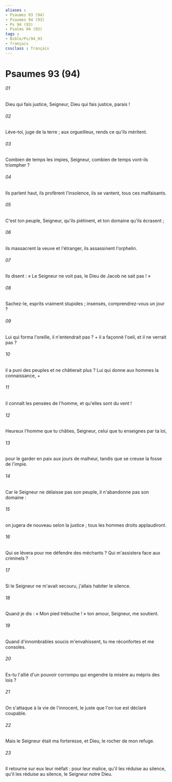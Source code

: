 ```yaml
---
aliases : 
- Psaumes 93 (94)
- Psaumes 94 (93)
- Ps 94 (93)
- Psalms 94 (93)
tags : 
- Bible/Ps/94_93
- français
cssclass : français
---
```


# Psaumes 93 (94)

###### 01
Dieu qui fais justice, Seigneur, Dieu qui fais justice, parais !
###### 02
Lève-toi, juge de la terre ; aux orgueilleux, rends ce qu'ils méritent.
###### 03
Combien de temps les impies, Seigneur, combien de temps vont-ils triompher ?
###### 04
Ils parlent haut, ils profèrent l'insolence, ils se vantent, tous ces malfaisants.
###### 05
C'est ton peuple, Seigneur, qu'ils piétinent, et ton domaine qu'ils écrasent ;
###### 06
ils massacrent la veuve et l'étranger, ils assassinent l'orphelin.
###### 07
Ils disent : « Le Seigneur ne voit pas, le Dieu de Jacob ne sait pas ! »
###### 08
Sachez-le, esprits vraiment stupides ; insensés, comprendrez-vous un jour ?
###### 09
Lui qui forma l'oreille, il n'entendrait pas ? + il a façonné l'oeil, et il ne verrait pas ?
###### 10
il a puni des peuples et ne châtierait plus ? Lui qui donne aux hommes la connaissance, +
###### 11
il connaît les pensées de l'homme, et qu'elles sont du vent !
###### 12
Heureux l'homme que tu châties, Seigneur, celui que tu enseignes par ta loi,
###### 13
pour le garder en paix aux jours de malheur, tandis que se creuse la fosse de l'impie.
###### 14
Car le Seigneur ne délaisse pas son peuple, il n'abandonne pas son domaine :
###### 15
on jugera de nouveau selon la justice ; tous les hommes droits applaudiront.
###### 16
Qui se lèvera pour me défendre des méchants ? Qui m'assistera face aux criminels ?
###### 17
Si le Seigneur ne m'avait secouru, j'allais habiter le silence.
###### 18
Quand je dis : « Mon pied trébuche ! » ton amour, Seigneur, me soutient.
###### 19
Quand d'innombrables soucis m'envahissent, tu me réconfortes et me consoles.
###### 20
Es-tu l'allié d'un pouvoir corrompu qui engendre la misère au mépris des lois ?
###### 21
On s'attaque à la vie de l'innocent, le juste que l'on tue est déclaré coupable.
###### 22
Mais le Seigneur était ma forteresse, et Dieu, le rocher de mon refuge.
###### 23
Il retourne sur eux leur méfait : pour leur malice, qu'il les réduise au silence, qu'il les réduise au silence, le Seigneur notre Dieu.

